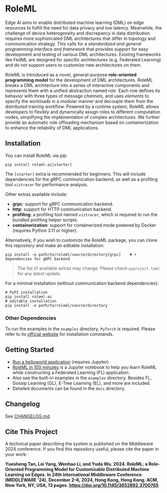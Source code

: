 # RoleML

Edge AI aims to enable distributed machine learning (DML) on edge resources to fulfill the need for data privacy and low latency. Meanwhile, the challenge of device heterogeneity and discrepancy in data distribution requires more sophisticated DML architectures that differ in topology and communication strategy. This calls for a _standardized and general programming interface and framework_ that provides support for easy development and testing of various DML architectures. Existing frameworks like FedML are designed for specific architectures (e.g. Federated Learning) and do not support users to customize new architectures on them.

RoleML is introduced as a novel, general-purpose **role-oriented programming model** for the development of DML architectures. RoleML breaks a DML architecture into a series of interactive components and represents them with a unified abstraction named _role_. Each role defines its behavior with three types of message _channels_, and uses _elements_ to specify the workloads in a modular manner and decouple them from the distributed training workflow. Powered by a runtime system, RoleML allows developers to flexibly and dynamically assign roles to different computation nodes, simplifying the implementation of complex architectures. We further provide an automatic role offloading mechanism based on containerization to enhance the reliability of DML applications.

## Installation

You can install RoleML via pip:

```shell
pip install roleml-ai[starter]
```

The `[starter]` extra is recommended for beginners. This will include dependencies for the gRPC communication backend, as well as a profiling tool `viztracer` for performance analysis.

Other extras available include:

* __grpc__: support for gRPC communication backend.
* __http__: support for HTTP communication backend.
* __profiling__: a profiling tool named `viztracer`, which is required to run the bundled profiling helper scripts.
* __containerization__: support for containerized mode powered by Docker (requires Python 3.11 or higher).

Alternatively, if you wish to customize the RoleML package, you can clone this repository and make an editable installation:

```shell
pip install -e path/to/roleml/source/directory[grpc]    # + dependencies for gRPC backend
```

> The list of available extras may change. Please check `pyproject.toml` for any latest update.

For a minimal installation (without communication backend dependencies):

```shell
# PyPI installation
pip install roleml-ai
# editable installation
pip install -e path/to/roleml/source/directory
```

### Other Dependencies

To run the examples in the `examples` directory, `PyTorch` is required. Please refer to its [official website]((https://pytorch.org/get-started/locally/)) for installation commands.

## Getting Started

* [Run a helloworld application](./docs/helloworld.ipynb) (requires Jupyter)
* [RoleML in 100 minutes](./docs/LEARN.ipynb) is a Jupyter notebook to help you learn RoleML while constructing a Federated Learning (FL) application.
* Also see the built-in examples in the `examples` directory. Besides FL, Gossip Learning (GL), E-Tree Learning (EL), and more are included.
* Detailed documents can be found in the `docs` directory.

## Changelog

See [CHANGELOG.md](./CHANGELOG.md).

## Cite This Project

A technical paper describing the system is published on the Middleware 2024 conference. If you find this repository useful, please cite the paper in your work:

__Yuesheng Tan, Lei Yang, Wenhao Li, and Yuda Wu. 2024. RoleML: a Role-Oriented Programming Model for Customizable Distributed Machine Learning on Edges. In 24th International Middleware Conference (MIDDLEWARE ’24), December 2–6, 2024, Hong Kong, Hong Kong. ACM, New York, NY, USA, 13 pages. https://doi.org/10.1145/3652892.3700765__
